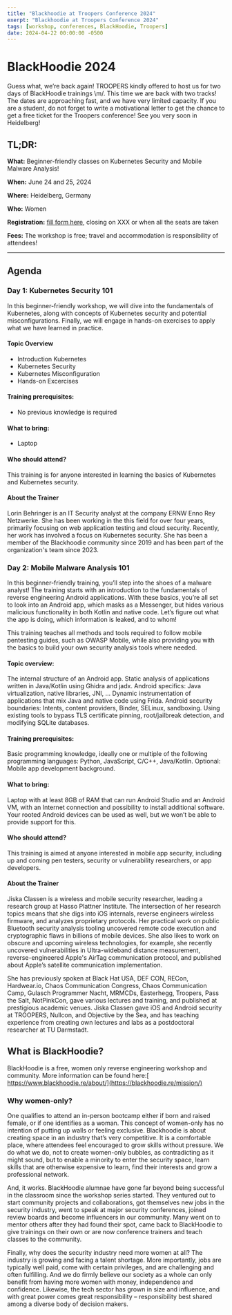 ```yaml
---
title: "Blackhoodie at Troopers Conference 2024"
exerpt: "Blackhoodie at Troopers Conference 2024"
tags: [workshop, conferences, BlackHoodie, Troopers]
date: 2024-04-22 00:00:00 -0500
---
```


# **BlackHoodie 2024**

Guess what, we’re back again! TROOPERS kindly offered to host us for two days of BlackHoodie trainings \m/. This time we are back with two tracks!
The dates are approaching fast, and we have very limited capacity. If you are a student, do not forget to write a motivational letter to get the chance to get a free ticket for the Troopers conference! See you very soon in Heidelberg!


## **TL;DR:**

**What:** Beginner-friendly classes on Kubernetes Security and Mobile Malware Analysis!

**When:** June 24 and 25, 2024

**Where:** Heidelberg, Germany

**Who:** Women

**Registration:** [fill form here](https://tickets.ernw.de/blackhoodie/blackhoodie-2024/), closing on XXX or when all the seats are taken

**Fees:** The workshop is free; travel and accommodation is responsibility of attendees!


---

## **Agenda**

### Day 1: Kubernetes Security 101

In this beginner-friendly workshop, we will dive into the fundamentals of Kubernetes, along with concepts of Kubernetes security and potential misconfigurations. Finally, we will engage in hands-on exercises to apply what we have learned in practice.

#### Topic Overview

- Introduction Kubernetes
- Kubernetes Security
- Kubernetes Misconfiguration
- Hands-on Excercises 

#### Training prerequisites:

- No previous knowledge is required

#### What to bring:

- Laptop 

#### Who should attend?

This training is for anyone interested in learning the basics of Kubernetes and Kubernetes security.

#### About the Trainer

Lorin Behringer is an IT Security analyst at the company ERNW Enno Rey Netzwerke. She has been working in the this field for over four years, primarily focusing on web application testing and cloud security. Recently, her work has involved a focus on Kubernetes security. She has been a member of the Blackhoodie community since 2019 and has been part of the organization's team since 2023.


### Day 2: Mobile Malware Analysis 101
In this beginner-friendly training, you’ll step into the shoes of a malware analyst! The training starts with an introduction to the fundamentals of reverse engineering Android applications. With these basics, you’re all set to look into an Android app, which masks as a Messenger, but hides various malicious functionality in both Kotlin and native code. Let’s figure out what the app is doing, which information is leaked, and to whom!

This training teaches all methods and tools required to follow mobile pentesting guides, such as OWASP Mobile, while also providing you with the basics to build your own security analysis tools where needed. 

#### Topic overview:
The internal structure of an Android app.
Static analysis of applications written in Java/Kotlin using Ghidra and jadx.
Android specifics: Java virtualization, native libraries, JNI, …
Dynamic instrumentation of applications that mix Java and native code using Frida.
Android security boundaries: Intents, content providers, Binder, SELinux, sandboxing.
Using existing tools to bypass TLS certificate pinning, root/jailbreak detection, and modifying SQLite databases.

#### Training prerequisites:
Basic programming knowledge, ideally one or multiple of the following programming languages: Python, JavaScript, C/C++, Java/Kotlin.
Optional: Mobile app development background.

#### What to bring:
Laptop with at least 8GB of RAM that can run Android Studio and an Android VM, with an Internet connection and possibility to install additional software.
Your rooted Android devices can be used as well, but we won’t be able to provide support for this. 

#### Who should attend?
This training is aimed at anyone interested in mobile app security, including up and coming pen testers, security or vulnerability researchers, or app developers.

#### About the Trainer
Jiska Classen is a wireless and mobile security researcher, leading a research group at Hasso Plattner Institute. The intersection of her research topics means that she digs into iOS internals, reverse engineers wireless firmware, and analyzes proprietary protocols. Her practical work on public Bluetooth security analysis tooling uncovered remote code execution and cryptographic flaws in billions of mobile devices. She also likes to work on obscure and upcoming wireless technologies, for example, she recently uncovered vulnerabilities in Ultra-wideband distance measurement, reverse-engineered Apple's AirTag communication protocol, and published about Apple’s satellite communication implementation.

She has previously spoken at Black Hat USA, DEF CON, RECon, Hardwear.io, Chaos Communication Congress, Chaos Communication Camp, Gulasch Programmer Nacht, MRMCDs, Easterhegg, Troopers, Pass the Salt, NotPinkCon, gave various lectures and training, and published at prestigious academic venues. Jiska Classen gave iOS and Android security at TROOPERS, Nullcon, and Objective by the Sea, and has teaching experience from creating own lectures and labs as a postdoctoral researcher at TU Darmstadt.

## **What is BlackHoodie?**

BlackHoodie is a free, women only reverse engineering workshop and community. More information can be found here:[ https://www.blackhoodie.re/about/](https://blackhoodie.re/mission/)


### **Why women-only?**

One qualifies to attend an in-person bootcamp either if born and raised female, or if one identifies as a woman. This concept of women-only has no intention of putting up walls or feeling exclusive. Blackhoodie is about creating space in an industry that’s very competitive. It is a comfortable place, where attendees feel encouraged to grow skills without pressure. We do what we do, not to create women-only bubbles, as contradicting as it might sound, but to enable a minority to enter the security space, learn skills that are otherwise expensive to learn, find their interests and grow a professional network.

And, it works. BlackHoodie alumnae have gone far beyond being successful in the classroom since the workshop series started. They ventured out to start community projects and collaborations, got themselves new jobs in the security industry, went to speak at major security conferences, joined review boards and become influencers in our community. Many went on to mentor others after they had found their spot, came back to BlackHoodie to give trainings on their own or are now conference trainers and teach classes to the community.

Finally, why does the security industry need more women at all? The industry is growing and facing a talent shortage. More importantly, jobs are typically well paid, come with certain privileges, and are challenging and often fulfilling. And we do firmly believe our society as a whole can only benefit from having more women with money, independence and confidence. Likewise, the tech sector has grown in size and influence, and with great power comes great responsibility – responsibility best shared among a diverse body of decision makers.
